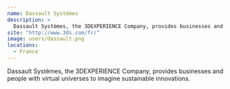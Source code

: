 ```yaml
---
name: Dassault Systèmes
description: > 
  Dassault Systèmes, the 3DEXPERIENCE Company, provides businesses and people with virtual universes to imagine sustainable innovations.
site: "http://www.3ds.com/fr/"
image: users/dassault.png
locations: 
  - France
---
```


Dassault Systèmes, the 3DEXPERIENCE Company, provides businesses and people with virtual universes to imagine sustainable innovations.
